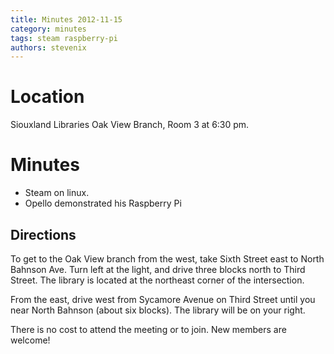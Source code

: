 ```yaml
---
title: Minutes 2012-11-15
category: minutes
tags: steam raspberry-pi
authors: stevenix
---
```


Location
========

Siouxland Libraries Oak View Branch, Room 3 at 6:30 pm.

Minutes
=======

-   Steam on linux.
-   Opello demonstrated his Raspberry Pi

Directions
----------

To get to the Oak View branch from the west, take Sixth Street east to
North Bahnson Ave. Turn left at the light, and drive three blocks north
to Third Street. The library is located at the northeast corner of the
intersection.

From the east, drive west from Sycamore Avenue on Third Street until you
near North Bahnson (about six blocks). The library will be on your
right.

There is no cost to attend the meeting or to join. New members are
welcome!
